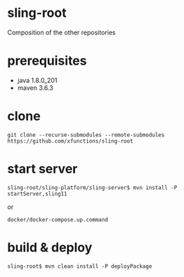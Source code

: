 # sling-root
Composition of the other repositories

# prerequisites
* java 1.8.0_201
* maven 3.6.3

# clone 
```
git clone --recurse-submodules --remote-submodules https://github.com/xfunctions/sling-root
```
# start server
```
sling-root/sling-platform/sling-server$ mvn install -P startServer,sling11
```
or
```
docker/docker-compose.up.command
```


# build & deploy
```
sling-root$ mvn clean install -P deployPackage
```

